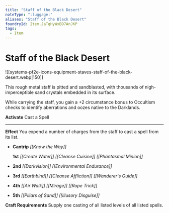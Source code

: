 ```yaml
---
title: "Staff of the Black Desert"
noteType: ":luggage:"
aliases: "Staff of the Black Desert"
foundryId: Item.JaTqHyWxBD7AnJKP
tags:
  - Item
---
```


# Staff of the Black Desert
![[systems-pf2e-icons-equipment-staves-staff-of-the-black-desert.webp|150]]

This rough metal staff is pitted and sandblasted, with thousands of nigh-imperceptible sand crystals embedded in its surface.

While carrying the staff, you gain a +2 circumstance bonus to Occultism checks to identify aberrations and oozes native to the Darklands.

**Activate** Cast a Spell

* * *

**Effect** You expend a number of charges from the staff to cast a spell from its list.

*   **Cantrip** _[[Know the Way]]_
    
    **1st** _[[Create Water]]_ _[[Cleanse Cuisine]]_ _[[Phantasmal Minion]]_
    
*   **2nd** _[[Darkvision]]_ _[[Environmental Endurance]]_
*   **3rd** _[[Earthbind]]_ _[[Cleanse Affliction]]_ _[[Wanderer's Guide]]_
*   **4th** _[[Air Walk]]_ _[[Mirage]]_ _[[Rope Trick]]_
*   **5th** _[[Pillars of Sand]]_ _[[Illusory Disguise]]_

**Craft Requirements** Supply one casting of all listed levels of all listed spells.
